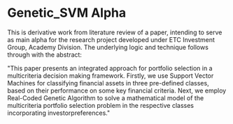 # Genetic_SVM Alpha


This is derivative work from literature review of a paper, intending to serve as main alpha for the research project developed under ETC Investment Group, Academy Division. The underlying logic and technique follows through with the abstract:

"This paper presents an integrated approach for portfolio selection in a multicriteria
decision making framework. Firstly, we use Support Vector Machines for classifying
financial assets in three pre-defined classes, based on their performance on some key financial
criteria. Next, we employ Real-Coded Genetic Algorithm to solve a mathematical model of
the multicriteria portfolio selection problem in the respective classes incorporating investorpreferences."
